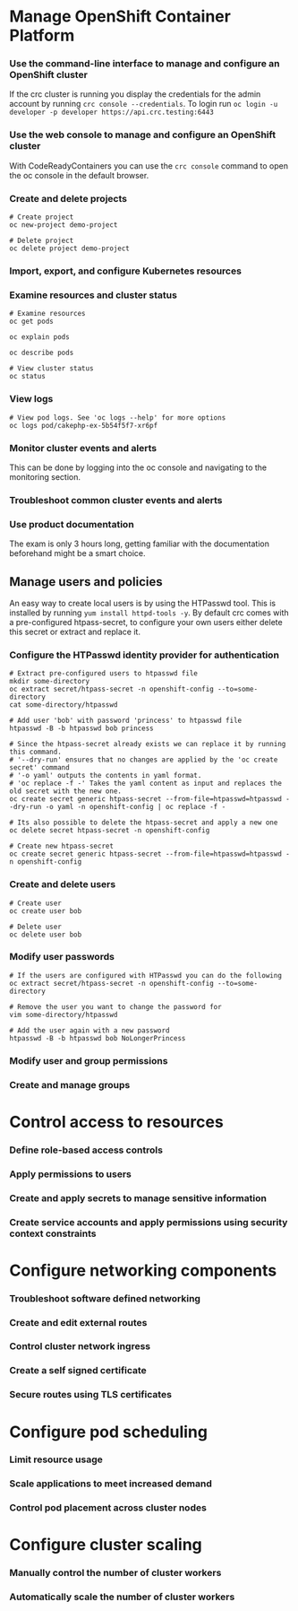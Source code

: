 
# Manage OpenShift Container Platform

### Use the command-line interface to manage and configure an OpenShift cluster
If the crc cluster is running you display the credentials for the admin account by running `crc console --credentials`. To login run `oc login -u developer -p developer https://api.crc.testing:6443`

### Use the web console to manage and configure an OpenShift cluster
With CodeReadyContainers you can use the `crc console` command to open the oc console in the default browser.

### Create and delete projects
```
# Create project
oc new-project demo-project

# Delete project
oc delete project demo-project
```

### Import, export, and configure Kubernetes resources

### Examine resources and cluster status
```
# Examine resources
oc get pods

oc explain pods

oc describe pods

# View cluster status
oc status
```

### View logs
```
# View pod logs. See 'oc logs --help' for more options
oc logs pod/cakephp-ex-5b54f5f7-xr6pf
```

### Monitor cluster events and alerts
This can be done by logging into the oc console and navigating to the monitoring section.

### Troubleshoot common cluster events and alerts

### Use product documentation
The exam is only 3 hours long, getting familiar with the documentation beforehand might be a smart choice.

## Manage users and policies
An easy way to create local users is by using the HTPasswd tool. This is installed by running `yum install httpd-tools -y`. By default crc comes with a pre-configured htpass-secret, to configure your own users either delete this secret or extract and replace it.

### Configure the HTPasswd identity provider for authentication
```
# Extract pre-configured users to htpasswd file
mkdir some-directory
oc extract secret/htpass-secret -n openshift-config --to=some-directory
cat some-directory/htpasswd

# Add user 'bob' with password 'princess' to htpasswd file
htpasswd -B -b htpasswd bob princess

# Since the htpass-secret already exists we can replace it by running this command.
# '--dry-run' ensures that no changes are applied by the 'oc create secret' command
# '-o yaml' outputs the contents in yaml format.
# 'oc replace -f -' Takes the yaml content as input and replaces the old secret with the new one.
oc create secret generic htpass-secret --from-file=htpasswd=htpasswd --dry-run -o yaml -n openshift-config | oc replace -f -

# Its also possible to delete the htpass-secret and apply a new one
oc delete secret htpass-secret -n openshift-config

# Create new htpass-secret
oc create secret generic htpass-secret --from-file=htpasswd=htpasswd -n openshift-config
```

### Create and delete users
```
# Create user
oc create user bob

# Delete user
oc delete user bob
```

### Modify user passwords
```
# If the users are configured with HTPasswd you can do the following
oc extract secret/htpass-secret -n openshift-config --to=some-directory

# Remove the user you want to change the password for
vim some-directory/htpasswd

# Add the user again with a new password
htpasswd -B -b htpasswd bob NoLongerPrincess
```

### Modify user and group permissions

### Create and manage groups

# Control access to resources

### Define role-based access controls

### Apply permissions to users

### Create and apply secrets to manage sensitive information

### Create service accounts and apply permissions using security context constraints

# Configure networking components

### Troubleshoot software defined networking

### Create and edit external routes

### Control cluster network ingress

### Create a self signed certificate

### Secure routes using TLS certificates

# Configure pod scheduling

### Limit resource usage

### Scale applications to meet increased demand

### Control pod placement across cluster nodes

# Configure cluster scaling

### Manually control the number of cluster workers

### Automatically scale the number of cluster workers